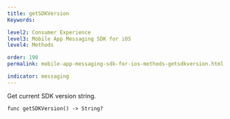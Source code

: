 ```yaml
---
title: getSDKVersion
Keywords:

level2: Consumer Experience
level3: Mobile App Messaging SDK for iOS
level4: Methods

order: 190
permalink: mobile-app-messaging-sdk-for-ios-methods-getsdkversion.html

indicator: messaging
---
```


Get current SDK version string.

`func getSDKVersion() -> String?`
